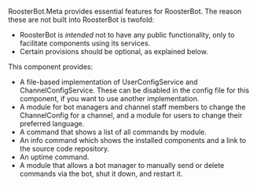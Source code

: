 RoosterBot.Meta provides essential features for RoosterBot. The reason these are not built into RoosterBot is twofold:
- RoosterBot is *intended* not to have any public functionality, only to facilitate components using its services.
- Certain provisions should be optional, as explained below.

This component provides:
- A file-based implementation of UserConfigService and ChannelConfigService. These can be disabled in the config file for this component, if you want to use another implementation.
- A module for bot managers and channel staff members to change the ChannelConfig for a channel, and a module for users to change their preferred language.
- A command that shows a list of all commands by module.
- An info command which shows the installed components and a link to the source code repository.
- An uptime command.
- A module that allows a bot manager to manually send or delete commands via the bot, shut it down, and restart it.
